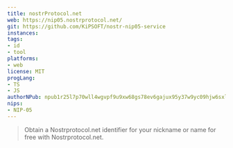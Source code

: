 ```yaml
---
title: nostrProtocol.net
web: https://nip05.nostrprotocol.net/
git: https://github.com/KiPSOFT/nostr-nip05-service
instances:
tags:
- id
- tool
platforms:
- web
license: MIT
progLang:
- TS
- JS
authorNPub: npub1r25l7p70wll4wgvpf9u9xw68gs78ev6gajux95y37w9yc09hjw6sxldkdv
nips:
- NIP-05
---
```


> Obtain a Nostrprotocol.net identifier for your nickname or name for free with Nostrprotocol.net.


